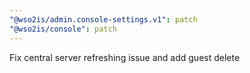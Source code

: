 ```yaml
---
"@wso2is/admin.console-settings.v1": patch
"@wso2is/console": patch
---
```


Fix central server refreshing issue and add guest delete
